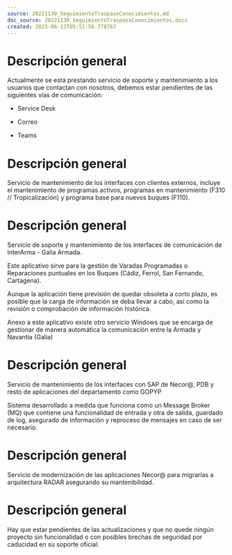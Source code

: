 ```yaml
---
source: 20221130_SeguimientoTraspasoConocimientos.md
doc_source: 20221130_SeguimientoTraspasoConocimientos.docx
created: 2025-06-13T05:51:56.778767
---
```

# Descripción general

Actualmente se está prestando servicio de soporte y mantenimiento a los
usuarios que contactan con nosotros, debemos estar pendientes de las
siguientes vías de comunicación:

- Service Desk

- Correo

- Teams

# Descripción general

Servicio de mantenimiento de los interfaces con clientes externos,
incluye el mantenimiento de programas activos, programas en
mantenimiento (F310 // Tropicalización) y programa base para nuevos
buques (F110).

# Descripción general

Servicio de soporte y mantenimiento de los interfaces de comunicación de
InterArma - Galia Armada.

Este aplicativo sirve para la gestión de Varadas Programadas o
Reparaciones puntuales en los Buques (Cádiz, Ferrol, San Fernando,
Cartagena).

Aunque la aplicación tiene previsión de quedar obsoleta a corto plazo,
es posible que la carga de información se deba llevar a cabo, así como
la revisión o comprobación de información histórica.

Anexo a este aplicativo existe otro servicio Windows que se encarga de
gestionar de manera automática la comunicación entre la Armada y
Navantia (Galia)

# Descripción general

Servicio de mantenimiento de los interfaces con SAP de Necor@, PDB y
resto de aplicaciones del departamento como GOPYP

Sistema desarrollado a medida que funciona como un Message Broker (MQ)
que contiene una funcionalidad de entrada y otra de salida, guardado de
log, asegurado de información y reproceso de mensajes en caso de ser
necesario.

# Descripción general

Servicio de modernización de las aplicaciones Necor@ para migrarlas a
arquitectura RADAR asegurando su mantenibilidad.

# Descripción general

Hay que estar pendientes de las actualizaciones y que no quede ningún
proyecto sin funcionalidad o con posibles brechas de seguridad por
caducidad en su soporte oficial.

